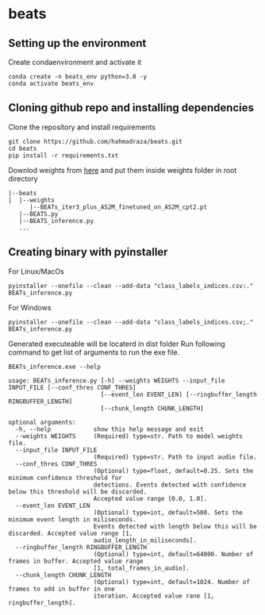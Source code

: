 # beats
## Setting up the environment
Create condaenvironment and activate it
```
conda create -n beats_env python=3.8 -y
conda activate beats_env
```
## Cloning github repo and installing dependencies
Clone the repository and install requirements
```
git clone https://github.com/hahmadraza/beats.git
cd beats
pip install -r requirements.txt
```
Downlod weights from [here](https://drive.google.com/file/d/1233NK6I3z9TEUJobSHqd2B4RNtWn0UHR/view?usp=drivesdk) and put them inside weights folder in root directory 
```
|--beats
|  |--weights
      |--BEATs_iter3_plus_AS2M_finetuned_on_AS2M_cpt2.pt
   |--BEATS.py
   |--BEATS_inference.py
   ...
```
## Creating binary with pyinstaller
For Linux/MacOs
```
pyinstaller --onefile --clean --add-data "class_labels_indices.csv:." BEATs_inference.py
```

For Windows
```
pyinstaller --onefile --clean --add-data "class_labels_indices.csv;." BEATs_inference.py
```

Generated executeable will be locaterd in dist folder
Run following command to get list of arguments to run the exe file.
```
BEATs_inference.exe --help
```
```
usage: BEATs_inference.py [-h] --weights WEIGHTS --input_file INPUT_FILE [--conf_thres CONF_THRES]
                          [--event_len EVENT_LEN] [--ringbuffer_length RINGBUFFER_LENGTH]
                          [--chunk_length CHUNK_LENGTH]

optional arguments:
  -h, --help            show this help message and exit
  --weights WEIGHTS     (Required) type=str. Path to model weights file.
  --input_file INPUT_FILE
                        (Required) type=str. Path to input audio file.
  --conf_thres CONF_THRES
                        (Optional) type=float, default=0.25. Sets the minimum confidence threshold for
                        detections. Events detected with confidence below this threshold will be discarded.    
                        Accepted value range [0.0, 1.0].
  --event_len EVENT_LEN
                        (Optional) type=int, default=500. Sets the minimum event length in miliseconds.        
                        Events detected with length below this will be discarded. Accepted value range [1,     
                        audio_length_in_miliseconds].
  --ringbuffer_length RINGBUFFER_LENGTH
                        (Optional) type=int, default=64000. Number of frames in buffer. Accepted value range   
                        [1, total_frames_in_audio].
  --chunk_length CHUNK_LENGTH
                        (Optional) type=int, default=1024. Number of frames to add in buffer in one
                        iteration. Accepted value rane [1, ringbuffer_length].
```
